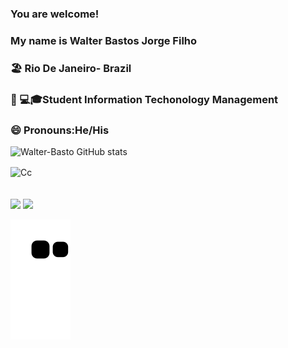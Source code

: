 ### You are welcome!
### My name is Walter Bastos Jorge Filho

###     🏖️  Rio De Janeiro- Brazil 
###     🧑‍ 💻🎓Student Information Techonology Management
###     😄   Pronouns:He/His

![ Walter-Basto GitHub stats](https://github-readme-stats.vercel.app/api?username=Walter-basto&show_icons=true&theme=radical)
 
 <div style="display: inline_block">
 <img align="center" alt="Cc" src="https://img.shields.io/badge/C-00599C?style=for-the-badge&logo=c&logoColor=white"/>
</div><br/>
 
</div>
  <br>
  <a href="https://www.instagram.com/walterbastos2022/" target="_blank"><img src="https://img.shields.io/badge/-Instagram-%23E4405F?style=for-the-badge&logo=instagram&logoColor=white" target="_blank"></a>
  <a href="https://www.linkedin.com/in/walter-bastos-9a118318a/" target="_blank"><img src="https://img.shields.io/badge/-LinkedIn-%230077B5?style=for-the-badge&logo=linkedin&logoColor=white" target="_blank"></a> 
  
  
 ![Snake animation](https://github.com/Walter-basto/Walter-basto/blob/output/github-contribution-grid-snake.svg)

</div>
 

